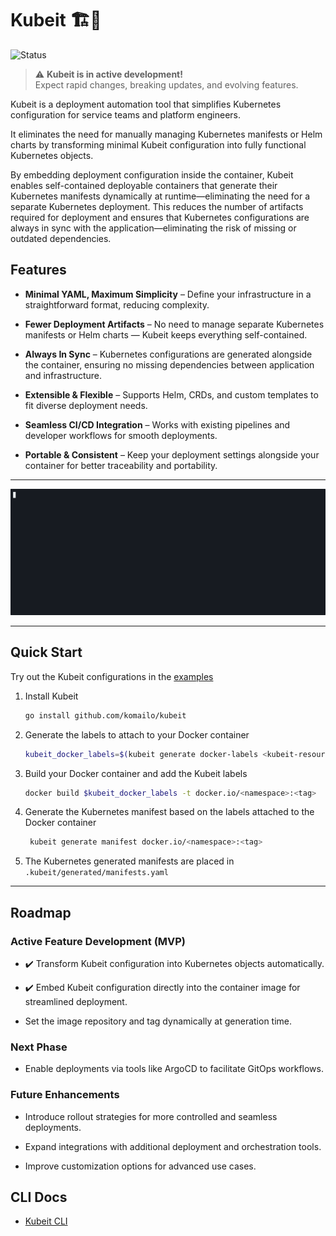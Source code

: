 # Kubeit 🏗️🚀

![Status](https://img.shields.io/badge/status-active%20development-orange)

> :warning: **Kubeit is in active development!**  
> Expect rapid changes, breaking updates, and evolving features.

Kubeit is a deployment automation tool that simplifies Kubernetes configuration for service teams and platform engineers.

It eliminates the need for manually managing Kubernetes manifests or Helm charts by transforming minimal Kubeit configuration into fully functional Kubernetes objects.

By embedding deployment configuration inside the container, Kubeit enables self-contained deployable containers that generate their Kubernetes manifests dynamically at runtime—eliminating the need for a separate Kubernetes deployment. This reduces the number of artifacts required for deployment and ensures that Kubernetes configurations are always in sync with the application—eliminating the risk of missing or outdated dependencies.

## Features

- **Minimal YAML, Maximum Simplicity** – Define your infrastructure in a straightforward format, reducing complexity.

- **Fewer Deployment Artifacts** – No need to manage separate Kubernetes manifests or Helm charts — Kubeit keeps everything self-contained.

- **Always In Sync** – Kubernetes configurations are generated alongside the container, ensuring no missing dependencies between application and infrastructure.

- **Extensible & Flexible** – Supports Helm, CRDs, and custom templates to fit diverse deployment needs.

- **Seamless CI/CD Integration** – Works with existing pipelines and developer workflows for smooth deployments.

- **Portable & Consistent** – Keep your deployment settings alongside your container for better traceability and portability.

---

![Demo](docs/assets/kubeit-demo.gif)

---

## Quick Start

Try out the Kubeit configurations in the [examples](./examples/)

1. Install Kubeit

   ```sh
   go install github.com/komailo/kubeit
   ```

1. Generate the labels to attach to your Docker container

   ```sh
   kubeit_docker_labels=$(kubeit generate docker-labels <kubeit-resources-dir>)
   ```

1. Build your Docker container and add the Kubeit labels

   ```sh
   docker build $kubeit_docker_labels -t docker.io/<namespace>:<tag>
   ```

1. Generate the Kubernetes manifest based on the labels attached to the Docker container

   ```sh
    kubeit generate manifest docker.io/<namespace>:<tag>
   ```

1. The Kubernetes generated manifests are placed in `.kubeit/generated/manifests.yaml`

---

## Roadmap

### Active Feature Development (MVP)

- :heavy_check_mark: Transform Kubeit configuration into Kubernetes objects automatically.

- :heavy_check_mark: Embed Kubeit configuration directly into the container image for streamlined deployment.

- Set the image repository and tag dynamically at generation time.

### Next Phase

- Enable deployments via tools like ArgoCD to facilitate GitOps workflows.

### Future Enhancements

- Introduce rollout strategies for more controlled and seamless deployments.

- Expand integrations with additional deployment and orchestration tools.

- Improve customization options for advanced use cases.

## CLI Docs

- [Kubeit CLI](./docs/cli/kubeit/kubeit.md)
